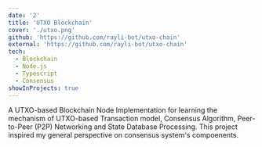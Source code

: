 ```yaml
---
date: '2'
title: 'UTXO Blockchain'
cover: './utxo.png'
github: 'https://github.com/rayli-bot/utxo-chain'
external: 'https://github.com/rayli-bot/utxo-chain'
tech:
  - Blockchain
  - Node.js
  - Typescript
  - Consensus
showInProjects: true
---
```


A UTXO-based Blockchain Node Implementation for learning the mechanism of UTXO-based Transaction model, Consensus Algorithm, Peer-to-Peer (P2P) Networking and State Database Processing. This project inspired my general perspective on consensus system's compoenents.
